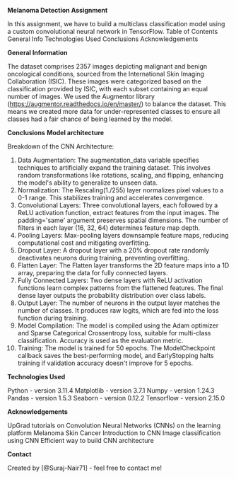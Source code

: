 **Melanoma Detection Assignment**

In this assignment, we have to build a multiclass classification model using a custom convolutional neural network in TensorFlow. 
Table of Contents
General Info
Technologies Used
Conclusions
Acknowledgements

**General Information**

The dataset comprises 2357 images depicting malignant and benign oncological conditions, sourced from the International Skin Imaging Collaboration (ISIC). These images were categorized based on the classification provided by ISIC, with each subset containing an equal number of images.
We used the Augmentor library (https://augmentor.readthedocs.io/en/master/) to balance the dataset. This means we created more data for under-represented classes to ensure all classes had a fair chance of being learned by the model.

**Conclusions**
**Model architecture**

Breakdown of the CNN Architecture:
1. Data Augmentation: The augmentation_data variable specifies techniques to artificially expand the training dataset. This involves random transformations like rotations, scaling, and flipping, enhancing the model's ability to generalize to unseen data.
2. Normalization: The Rescaling(1./255) layer normalizes pixel values to a 0-1 range. This stabilizes training and accelerates convergence.
3. Convolutional Layers: Three convolutional layers, each followed by a ReLU activation function, extract features from the input images. The padding='same' argument preserves spatial dimensions. The number of filters in each layer (16, 32, 64) determines feature map depth.
4. Pooling Layers: Max-pooling layers downsample feature maps, reducing computational cost and mitigating overfitting.
5. Dropout Layer: A dropout layer with a 20% dropout rate randomly deactivates neurons during training, preventing overfitting.
6. Flatten Layer: The Flatten layer transforms the 2D feature maps into a 1D array, preparing the data for fully connected layers.
7. Fully Connected Layers: Two dense layers with ReLU activation functions learn complex patterns from the flattened features. The final dense layer outputs the probability distribution over class labels.
8. Output Layer: The number of neurons in the output layer matches the number of classes. It produces raw logits, which are fed into the loss function during training.
9. Model Compilation: The model is compiled using the Adam optimizer and Sparse Categorical Crossentropy loss, suitable for multi-class classification. Accuracy is used as the evaluation metric.
10. Training: The model is trained for 50 epochs. The ModelCheckpoint callback saves the best-performing model, and EarlyStopping halts training if validation accuracy doesn't improve for 5 epochs.


**Technologies Used**

Python - version 3.11.4
Matplotlib - version 3.7.1
Numpy - version 1.24.3
Pandas - version 1.5.3
Seaborn - version 0.12.2
Tensorflow - version 2.15.0

**Acknowledgements**

UpGrad tutorials on Convolution Neural Networks (CNNs) on the learning platform
Melanoma Skin Cancer
Introduction to CNN
Image classification using CNN
Efficient way to build CNN architecture

**Contact**

Created by [@Suraj-Nair71] - feel free to contact me!

